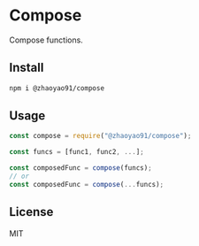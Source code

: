 # Compose

Compose functions.

## Install

```bash
npm i @zhaoyao91/compose
```

## Usage

```js
const compose = require("@zhaoyao91/compose");

const funcs = [func1, func2, ...];

const composedFunc = compose(funcs);
// or
const composedFunc = compose(...funcs);
```

## License

MIT
